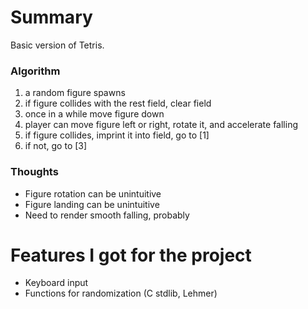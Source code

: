 # Summary
Basic version of Tetris.

### Algorithm
1) a random figure spawns
2) if figure collides with the rest field, clear field
3) once in a while move figure down
4) player can move figure left or right, rotate it, and accelerate falling
5) if figure collides, imprint it into field, go to [1]
6) if not, go to [3]

### Thoughts
* Figure rotation can be unintuitive
* Figure landing can be unintuitive
* Need to render smooth falling, probably

# Features I got for the project
* Keyboard input
* Functions for randomization (C stdlib, Lehmer)
